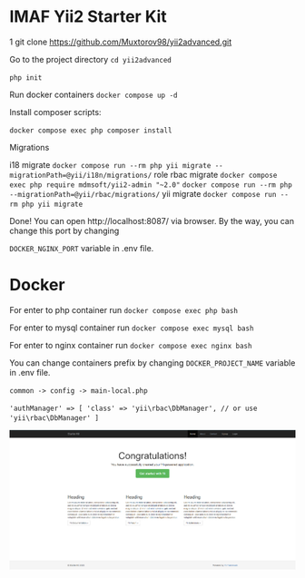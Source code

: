 # IMAF Yii2 Starter Kit

1 git clone https://github.com/Muxtorov98/yii2advanced.git

Go to the project directory
`cd yii2advanced`

`php init`

Run docker containers
`docker compose up -d`

Install composer scripts:

`docker compose exec php composer install`

Migrations

i18 migrate
`docker compose run --rm php yii migrate --migrationPath=@yii/i18n/migrations/`
role rbac migrate
`docker compose exec php require mdmsoft/yii2-admin "~2.0"`
`docker compose run --rm php --migrationPath=@yii/rbac/migrations/`
yii migrate
`docker compose run --rm php yii migrate`

Done! You can open http://localhost:8087/ via browser. By the way, you can change this port by changing

`DOCKER_NGINX_PORT` variable in .env file.

# Docker

For enter to php container run `docker compose exec php bash`

For enter to mysql container run `docker compose exec mysql bash`

For enter to nginx container run `docker compose exec nginx bash`

You can change containers prefix by changing `DOCKER_PROJECT_NAME` variable in .env file.

`common -> config -> main-local.php`

`'authManager' => [
      'class' => 'yii\rbac\DbManager', // or use 'yii\rbac\DbManager'
]`

![img.png](img.png)
